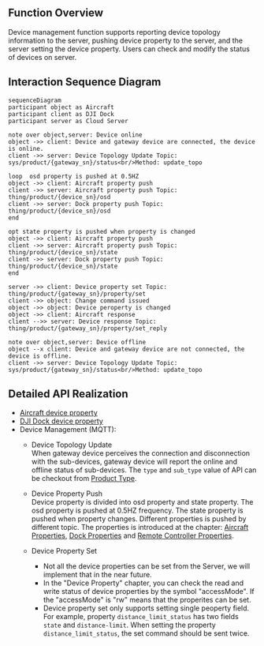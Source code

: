 ## Function Overview
Device management function supports reporting device topology information to the server, pushing device property to the server, and the server setting the device property. Users can check and modify the status of devices on server.


## Interaction Sequence Diagram

```mermaid
sequenceDiagram
participant object as Aircraft
participant client as DJI Dock
participant server as Cloud Server

note over object,server: Device online
object ->> client: Device and gateway device are connected, the device is online.
client ->> server: Device Topology Update Topic: sys/product/{gateway_sn}/status<br/>Method: update_topo

loop  osd property is pushed at 0.5HZ
object ->> client: Aircraft property push
client ->> server: Aircraft property push Topic: thing/product/{device_sn}/osd
client ->> server: Dock property push Topic: thing/product/{device_sn}/osd
end

opt state property is pushed when property is changed
object ->> client: Aircraft property push
client ->> server: Aircraft property push Topic: thing/product/{device_sn}/state
client ->> server: Dock property push Topic: thing/product/{device_sn}/state
end

server ->> client: Device property set Topic: thing/product/{gateway_sn}/property/set
client ->> object: Change command issued
object ->> object: Device peroperty is changed
object ->> client: Aircraft response
client -->> server: Device response Topic: thing/product/{gateway_sn}/property/set_reply

note over object,server: Device offline
object --x client: Device and gateway device are not connected, the device is offline.
client ->> server: Device Topology Update Topic: sys/product/{gateway_sn}/status<br/>Method: update_topo

```

## Detailed API Realization
* [Aircraft device property](https://developer.dji.com/doc/cloud-api-tutorial/en/api-reference/dock-to-cloud/mqtt/aircraft/properties.html)
* [DJI Dock device property](https://developer.dji.com/doc/cloud-api-tutorial/en/api-reference/dock-to-cloud/mqtt/dock/dock1/properties.html)
* Device Management (MQTT):
  * Device Topology Update<br/>
    When gateway device perceives the connection and disconnection with the sub-devices, gateway device will report the online and offline status of sub-devices. The `type` and `sub_type` value of API can be checkout from [Product Type](https://developer.dji.com/doc/cloud-api-tutorial/en/overview/product-support.html).

  * Device Property Push<br/>
    Device property is divided into osd property and state property. The osd property is pushed at 0.5HZ frequency. The state property is pushed when property changes. Different properties is pushed by different topic. The properties is introduced at the chapter: [Aircraft Properties](https://developer.dji.com/doc/cloud-api-tutorial/en/api-reference/dock-to-cloud/mqtt/aircraft/properties.html), [Dock Properties](https://developer.dji.com/doc/cloud-api-tutorial/en/api-reference/dock-to-cloud/mqtt/dock/dock1/properties.html) and [Remote Controller Properties](https://developer.dji.com/doc/cloud-api-tutorial/en/server-api-reference/mqtt/thing-model/gateway/rc-plus/properties.html).

  * Device Property Set<br/>
    * Not all the device properties can be set from the Server, we will implement that in the near future.
    * In the "Device Property" chapter, you can check the read and write status of device properties by the  symbol "accessMode". If the "accessMode" is "rw" means that the properites can be set.
    * Device property set only supports setting single peoperty field. For example, property `distance_limit_status` has two fields `state` and `distance-limit`. When setting the property `distance_limit_status`, the set command should be sent twice. 
